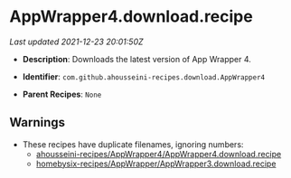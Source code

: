 # AppWrapper4.download.recipe

_Last updated 2021-12-23 20:01:50Z_

- **Description**: Downloads the latest version of App Wrapper 4.

- **Identifier**: `com.github.ahousseini-recipes.download.AppWrapper4`

- **Parent Recipes**: `None`


## Warnings

- These recipes have duplicate filenames, ignoring numbers:
    - [ahousseini-recipes/AppWrapper4/AppWrapper4.download.recipe](/autopkg-dupe-tracker/ahousseini-recipes/AppWrapper4/AppWrapper4.download.recipe)
    - [homebysix-recipes/AppWrapper/AppWrapper3.download.recipe](/autopkg-dupe-tracker/homebysix-recipes/AppWrapper/AppWrapper3.download.recipe)